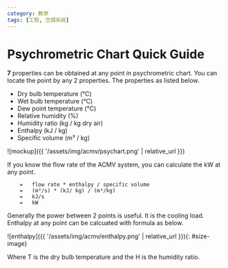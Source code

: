 ```yaml
---
category: 教學
tags: [工程, 空調系統]
---
```


# Psychrometric Chart Quick Guide

**7** properties can be obtained at any point in psychrometric chart. You can locate the point by any 2 properties. The properties as listed below.
 - Dry bulb temperature (℃)
 - Wet bulb temperature (℃)
 - Dew point temperature (℃)
 - Relative humidity (%)
 - Humidity ratio (kg / kg dry air)
 - Enthalpy (kJ / kg)
 - Specific volume (m³ / kg)

![mockup]({{ '/assets/img/acmv/psychart.png' | relative_url }})

If you know the flow rate of the ACMV system, you can calculate the kW at any point.
```
    =	flow rate * enthalpy / specific volume
    =	(m³/s) * (kJ/ kg) / (m³/kg)
    =	kJ/s
    =	kW
```
Generally the power between 2 points is useful. It is the cooling load.
Enthalpy at any point can be calcuated with formula as below.

![enthalpy]({{ '/assets/img/acmv/enthalpy.png' | relative_url }}){: #size-image}

Where T is the dry bulb temperature and the H is the humidity ratio.
